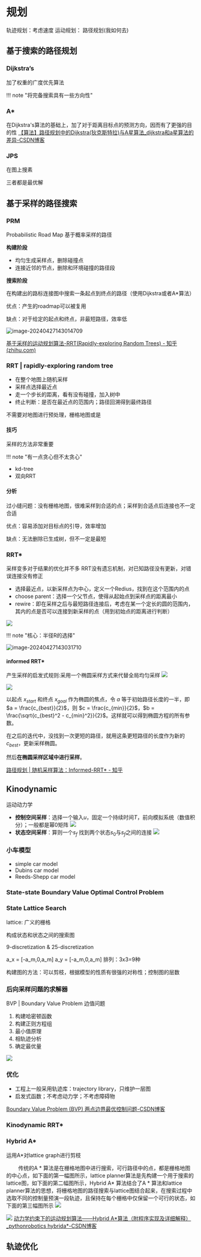 # 规划
轨迹规划：考虑速度
运动规划：
路径规划(我如何去)


## 基于搜索的路径规划

### Dijkstra’s   

加了权重的广度优先算法


!!! note "将完备搜索具有一些方向性"
### A*

在Dijkstra's算法的基础上，加了对于距离目标点的预测方向，因而有了更强的目的性
[【算法】路径规划中的Dijkstra(狄克斯特拉)与A星算法_dijkstra和a星算法的差异-CSDN博客](https://blog.csdn.net/QLeelq/article/details/113862917)


### JPS

在图上搜素



三者都是最优解


## 基于采样的路径搜索

### PRM
Probabilistic Road Map 基于概率采样的路径

**构建阶段**
- 均匀生成采样点，删除碰撞点
- 连接近邻的节点，删除和环境碰撞的路径段

**搜索阶段**

在构建出的路标连接图中搜索一条起点到终点的路径（使用Dijkstra或者A*算法）

优点：产生的roadmap可以被复用

缺点：对于给定的起点和终点，非最短路径，效率低

![image-20240427143014709](https://philfan-pic.oss-cn-beijing.aliyuncs.com/img/image-20240427143014709.png)

[基于采样的运动规划算法-RRT(Rapidly-exploring Random Trees) - 知乎 (zhihu.com)](https://zhuanlan.zhihu.com/p/133224593)

### RRT | rapidly-exploring random tree

- 在整个地图上随机采样
- 采样点选择最近点
- 走一个步长的距离，看有没有碰撞，加入树中
- 终止判断：是否在最近点的范围内；路径回溯得到最终路径

不需要对地图进行预处理，栅格地图或是

#### 技巧

采样的方法非常重要

!!! note "有一点贪心但不太贪心"

- kd-tree
- 双向RRT
#### 分析

过小缝问题：没有栅格地图，很难采样到合适的点；采样到合适点后连接也不一定合适

优点：容易添加对目标点的引导，效率增加

缺点：无法删除已生成树，但不一定是最短



### RRT*


采样变多对于结果的优化并不多
RRT没有遗忘机制，对已知路径没有更新，对错误连接没有修正


- 选择最近点，以新采样点为中心，定义一个Redius，找到在这个范围内的点
- choose parent：选择一个父节点，使得从起始点到采样点的距离最小
- rewire：即在采样之后与最短路径连接后，考虑在某一个定长的圆的范围内，其内的点是否可以连接到新采样的点（用到初始点的距离进行判断）

![](https://philfan-pic.oss-cn-beijing.aliyuncs.com/img/20241023183058.png)

!!! note "核心：半径R的选择"


![image-20240427143031710](https://philfan-pic.oss-cn-beijing.aliyuncs.com/img/image-20240427143031710.png)



#### informed RRT*
产生采样的启发式规则:采用一个椭圆采样方式来代替全局均匀采样
![](https://philfan-pic.oss-cn-beijing.aliyuncs.com/img/20241023183144.png)

![](https://philfan-pic.oss-cn-beijing.aliyuncs.com/img/20241023183158.png)

以起点 $x_{start}$ 和终点 $x_{goal}$ 作为椭圆的焦点，令 $a$ 等于初始路径长度的一半，即 $a = \frac{c_{best}}{2}$，则 $c = \frac{c_{min}}{2}$，$b = \frac{\sqrt{c_{best}^2 - c_{min}^2}}{2}$。这样就可以得到椭圆方程的所有参数。

在之后的迭代中，没找到一次更短的路径，就用这条更短路径的长度作为新的 $c_{best}$，更新采样椭圆。

然后**在椭圆采样区域中进行采样**。



[路径规划 | 随机采样算法：Informed-RRT\* - 知乎](https://zhuanlan.zhihu.com/p/372315811)

## Kinodynamic
运动动力学

- **控制空间采样**：选择一个输入$u$，固定一个持续时间$T$，前向模拟系统（数值积分）；一般都是幂0矩阵
![](https://philfan-pic.oss-cn-beijing.aliyuncs.com/img/20241023183841.png)
- **状态空间采样**：算则一个$s_f$ 找到两个状态$s_0$与$s_f$之间的连接
![](https://philfan-pic.oss-cn-beijing.aliyuncs.com/img/20241023183859.png)

### 小车模型

- simple car model
- Dubins car model
- Reeds-Shepp car model

### State-state Boundary Value Optimal Control Problem

### State Lattice Search
lattice: 广义的栅格

构成状态和状态之间的搜索图




9-discretization & 25-discretization 

a_x = [-a_m,0,a_m]
a_y = [-a_m,0,a_m]
排列：3x3=9种


构建图的方法：可以剪枝，根据模型的性质有很强的对称性；控制图的层数



### 后向采样问题的求解器
BVP | Boundary Value Problem 边值问题


1. 构建哈密顿函数
2. 构建正则方程组
3. 最小值原理
4. 相轨迹分析
5. 确定最优量



![](https://i-blog.csdnimg.cn/blog_migrate/b08c1999103b530af6670e6e43d34ffe.png)
### 优化
- 工程上一般采用轨迹库：trajectory library，只维护一层图
- 启发式函数；不考虑动力学；不考虑障碍物

[Boundary Value Problem (BVP) 两点边界最优控制问题-CSDN博客](https://blog.csdn.net/weixin_44673253/article/details/125114116)

### Kinodynamic RRT*


### Hybrid A*

运用A*对lattice graph进行剪枝

   传统的A * 算法是在栅格地图中进行搜索，可行路径中的点，都是栅格地图的中心点，如下面的第一幅图所示，lattice planner算法是先构建一个用于搜索的lattice图，如下面的第二幅图所示，Hybrid A* 算法结合了A * 算法和lattice planner算法的思想，将栅格地图的路径搜索与lattice图结合起来，在搜索过程中选取不同的控制量预演一段轨迹，且保持在每个栅格中仅保留一个可行的状态，如下面的第三幅图所示
![](https://philfan-pic.oss-cn-beijing.aliyuncs.com/img/20241023190050.png)


![](https://philfan-pic.oss-cn-beijing.aliyuncs.com/img/20241023183547.png)
[动力学约束下的运动规划算法——Hybrid A\*算法（附程序实现及详细解释）\_pythonrobotics hybrida\*-CSDN博客](https://blog.csdn.net/qq_44339029/article/details/132466521)


## 轨迹优化